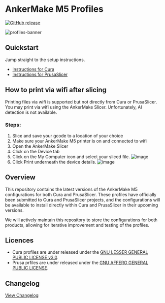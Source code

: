 # AnkerMake M5 Profiles

[![GitHub release](https://img.shields.io/github/v/release/just-trey/AnkerMake-M5-Profile?display_name=tag&sort=semver&style=for-the-badge)](https://github.com/just-trey/AnkerMake-M5-Profile/releases/latest)

![profiles-banner](https://user-images.githubusercontent.com/10281380/206341851-6a81243b-2194-4606-a427-f6ad40b8274d.png)

## Quickstart

Jump straight to the setup instructions.

- [Instructions for Cura](Cura-5.x-M5-Profile/readme.md)
- [Instructions for PrusaSlicer](PrusaSlicer-2.5-M5-Profile/readme.md)

## How to print via wifi after slicing

Printing files via wifi is supported but not directly from Cura or PrusaSlicer. You may print via wifi using the AnkerMake Slicer. Unfortunately, AI detection is not available. 

### Steps:

1. Slice and save your gcode to a location of your choice
1. Make sure your AnkerMake M5 printer is on and connected to wifi
1. Open the AnkerMake Slicer
1. Click on the Device tab
1. Click on the My Computer icon and select your sliced file. ![image](https://user-images.githubusercontent.com/10281380/206552887-486043c2-3329-4105-ad99-438bf1f64516.png)
1. Click Print underneath the device details. ![image](https://user-images.githubusercontent.com/10281380/206553190-b5b8a1b8-454d-46a1-8b97-368d6a0632d6.png)

## Overview

This repository contains the latest versions of the AnkerMake M5 configurations for both Cura and PrusaSlicer. These profiles have officially been submitted to Cura and PrusaSlicer projects, and the configurations will be available to install directly within Cura and PrusaSlicer in their upcoming versions.

We will actively maintain this repository to store the configurations for both products, allowing for iterative improvement and testing of the profiles.

## Licences

- Cura profiles are under released under the [GNU LESSER GENERAL PUBLIC LICENSE v3.0](Cura-5.x-M5-Profile/LICENSE).
- Prusa prfiles are under released under the [GNU AFFERO GENERAL PUBLIC LICENSE](PrusaSlicer-2.5-M5-Profile/LICENSE).

## Changelog

[View Changelog](changelog.md)
